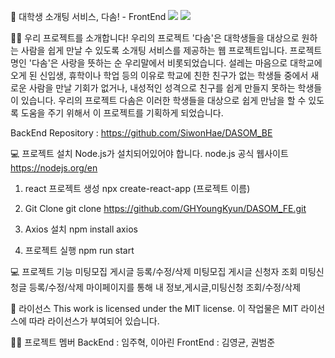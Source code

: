 🤝 대학생 소개팅 서비스, 다솜! - FrontEnd
<img src="https://img.shields.io/badge/React-#61DAFB?style=for-the-badge&logo=React&logoColor=white">
<img src="https://img.shields.io/badge/Axios-#5A29E4?style=for-the-badge&logo=Axios&logoColor=white">

🙋‍♂️ 우리 프로젝트를 소개합니다!
 우리의 프로젝트 '다솜'은 대학생들을 대상으로 원하는 사람을 쉽게 만날 수 있도록 소개팅 서비스를 제공하는 웹 프로젝트입니다. 프로젝트 명인 '다솜'은 사랑을 뜻하는 순 우리말에서 비롯되었습니다.
 설레는 마음으로 대학교에 오게 된 신입생, 휴학이나 학업 등의 이유로 학교에 친한 친구가 없는 학생들 중에서 새로운 사람을 만날 기회가 없거나, 내성적인 성격으로 친구를 쉽게 만들지 못하는 학생들이 있습니다. 우리의 프로젝트 다솜은 이러한 학생들을 대상으로 쉽게 만남을 할 수 있도록 도움을 주기 위해서 이 프로젝트를 기획하게 되었습니다.

BackEnd Repository : https://github.com/SiwonHae/DASOM_BE

💻 프로젝트 설치
Node.js가 설치되어있어야 합니다.
node.js 공식 웹사이트 https://nodejs.org/en

1. react 프로젝트 생성
npx create-react-app (프로젝트 이름)

2. Git Clone
git clone https://github.com/GHYoungKyun/DASOM_FE.git

3. Axios 설치
npm install axios

4. 프로젝트 실행
npm run start

💻 프로젝트 기능
미팅모집 게시글 등록/수정/삭제
미팅모집 게시글 신청자 조회
미팅신청글 등록/수정/삭제
마이페이지를 통해 내 정보,게시글,미팅신청 조회/수정/삭제

🪪 라이선스
 This work is licensed under the MIT license.
 이 작업물은 MIT 라이선스에 따라 라이선스가 부여되어 있습니다.

🧑‍💻 프로젝트 멤버
BackEnd : 임주혁, 이아린
FrontEnd : 김영균, 권범준

